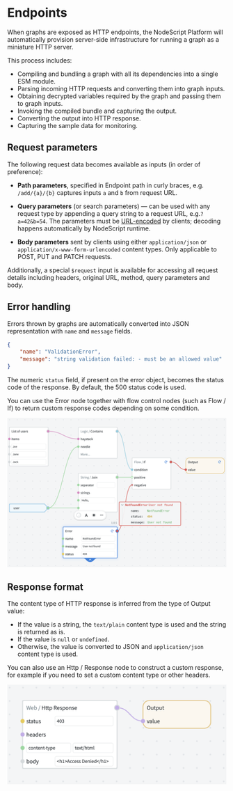 # Endpoints

When graphs are exposed as HTTP endpoints, the NodeScript Platform will automatically provision server-side infrastructure for running a graph as a miniature HTTP server.

This process includes:

- Compiling and bundling a graph with all its dependencies into a single ESM module.
- Parsing incoming HTTP requests and converting them into graph inputs.
- Obtaining decrypted variables required by the graph and passing them to graph inputs.
- Invoking the compiled bundle and capturing the output.
- Converting the output into HTTP response.
- Capturing the sample data for monitoring.

## Request parameters

The following request data becomes available as inputs (in order of preference):

- **Path parameters**, specified in Endpoint path in curly braces, e.g. `/add/{a}/{b}` captures inputs `a` and `b` from request URL.

- **Query parameters** (or search parameters) — can be used with any request type by appending a query string to a request URL, e.g.`?a=42&b=54`. The parameters must be [URL-encoded](https://en.wikipedia.org/wiki/Percent-encoding) by clients; decoding happens automatically by NodeScript runtime.

- **Body parameters** sent by clients using either `application/json` or `application/x-www-form-urlencoded` content types. Only applicable to POST, PUT and PATCH requests.

Additionally, a special `$request` input is available for accessing all request details including headers, original URL, method, query parameters and body.

## Error handling

Errors thrown by graphs are automatically converted into JSON representation with `name` and `message` fields.

```json
{
    "name": "ValidationError",
    "message": "string validation failed: - must be an allowed value"
}
```

The numeric `status` field, if present on the error object, becomes the status code of the response. By default, the 500 status code is used.

You can use the Error node together with flow control nodes (such as Flow / If) to return custom response codes depending on some condition.

![](../images/endpoint-error.png)

## Response format

The content type of HTTP response is inferred from the type of Output value:

- If the value is a <span style="color: var(--color-type-string-alt)">string</span>, the `text/plain` content type is used and the string is returned as is.
- If the value is `null` or `undefined`.
- Otherwise, the value is converted to JSON and `application/json` content type is used.

You can also use an Http / Response node to construct a custom response, for example if you need to set a custom content type or other headers.

![](../images/endpoint-custom-response.png)
